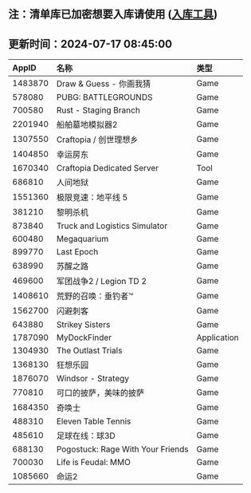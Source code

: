 ## 注：清单库已加密想要入库请使用 ([入库工具](https://github.com/BlankTMing/ManifestAutoUpdate/releases))

## 更新时间：2024-07-17 08:45:00
| AppID | 名称 | 类型  |
| :-------------------- | :----------------------------- | :----------- |
| 1483870 | Draw & Guess - 你画我猜| Game |
| 578080 | PUBG: BATTLEGROUNDS| Game |
| 700580 | Rust - Staging Branch| Game |
| 2201940 | 船舶墓地模拟器2| Game |
| 1307550 | Craftopia / 创世理想乡| Game |
| 1404850 | 幸运房东| Game |
| 1670340 | Craftopia Dedicated Server| Tool |
| 686810 | 人间地狱| Game |
| 1551360 | 极限竞速：地平线 5| Game |
| 381210 | 黎明杀机| Game |
| 873840 | Truck and Logistics Simulator| Game |
| 600480 | Megaquarium| Game |
| 899770 | Last Epoch| Game |
| 638990 | 苏醒之路| Game |
| 469600 | 军团战争2 / Legion TD 2| Game |
| 1408610 | 荒野的召唤：垂钓者™| Game |
| 1562700 | 闪避刺客| Game |
| 643880 | Strikey Sisters| Game |
| 1787090 | MyDockFinder| Application |
| 1304930 | The Outlast Trials| Game |
| 1368130 | 狂想乐园| Game |
| 1876070 | Windsor - Strategy| Game |
| 770810 | 可口的披萨，美味的披萨| Game |
| 1684350 | 奇唤士| Game |
| 488310 | Eleven Table Tennis| Game |
| 485610 | 足球在线：球3D| Game |
| 688130 | Pogostuck: Rage With Your Friends| Game |
| 700030 | Life is Feudal: MMO| Game |
| 1085660 | 命运2| Game |
